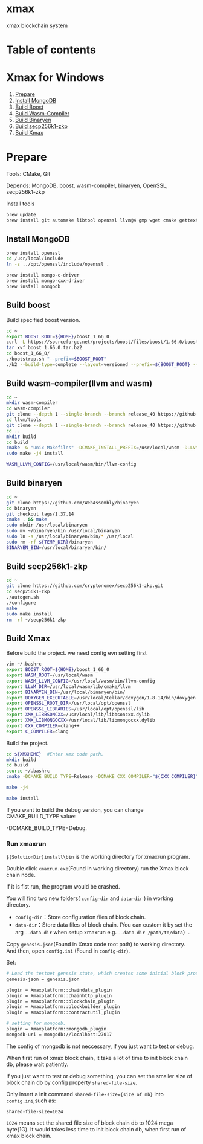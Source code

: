 # xmax
xmax blockchain system

# Table of contents

# Xmax for Windows
1. [Prepare](#xmaxprepare)
2. [Install MongoDB](#buildmongodb)
3. [Build Boost](#buildboost)
4. [Build Wasm-Compiler](#buildwasmcompiler)
5. [Build Binaryen](#buildbinaryen)
6. [Build secp256k1-zkp](#secp256k1)
7. [Build Xmax](#buildxmax)

<a name="xmaxprepare"></a>
# Prepare

Tools: CMake, Git

Depends: MongoDB, boost, wasm-compiler, binaryen, OpenSSL, secp256k1-zkp

Install tools

```bash
brew update
brew install git automake libtool openssl llvm@4 gmp wget cmake gettext doxygen 
```


<a name="buildmongodb"></a>
## Install MongoDB

```bash
brew install openssl
cd /usr/local/include
ln -s ../opt/openssl/include/openssl .

brew install mongo-c-driver
brew install mongo-cxx-driver
brew install mongodb
```

<a name="buildboost"></a>
## Build boost
Build specified boost version.
```bash
cd ~
export BOOST_ROOT=${HOME}/boost_1_66_0
curl -L https://sourceforge.net/projects/boost/files/boost/1.66.0/boost_1_66_0.tar.bz2 > boost_1.66.0.tar.bz2
tar xvf boost_1.66.0.tar.bz2
cd boost_1_66_0/
./bootstrap.sh "--prefix=$BOOST_ROOT"
./b2 --build-type=complete --layout=versioned --prefix=${BOOST_ROOT} --without-mpi install

```

<a name="buildwasmcompiler"></a>
## Build wasm-compiler(llvm and wasm)

```bash
cd ~
mkdir wasm-compiler
cd wasm-compiler
git clone --depth 1 --single-branch --branch release_40 https://github.com/llvm-mirror/llvm.git
cd llvm/tools
git clone --depth 1 --single-branch --branch release_40 https://github.com/llvm-mirror/clang.git
cd ..
mkdir build
cd build
cmake -G "Unix Makefiles" -DCMAKE_INSTALL_PREFIX=/usr/local/wasm -DLLVM_TARGETS_TO_BUILD= -DLLVM_EXPERIMENTAL_TARGETS_TO_BUILD=WebAssembly -DCMAKE_BUILD_TYPE=Release ../
sudo make -j4 install

WASM_LLVM_CONFIG=/usr/local/wasm/bin/llvm-config
```

<a name="buildbinaryen"></a>
## Build binaryen
```bash
cd ~
git clone https://github.com/WebAssembly/binaryen
cd binaryen
git checkout tags/1.37.14
cmake . && make
sudo mkdir /usr/local/binaryen
sudo mv ~/binaryen/bin /usr/local/binaryen
sudo ln -s /usr/local/binaryen/bin/* /usr/local
sudo rm -rf ${TEMP_DIR}/binaryen
BINARYEN_BIN=/usr/local/binaryen/bin/
```
<a name="secp256k1"></a>
## Build secp256k1-zkp

```bash
cd ~
git clone https://github.com/cryptonomex/secp256k1-zkp.git
cd secp256k1-zkp
./autogen.sh
./configure
make
sudo make install
rm -rf ~/secp256k1-zkp
```


<a name="buildxmax"></a>
## Build Xmax

Before build the project. we need config evn setting first

```bash
vim ~/.bashrc
export BOOST_ROOT=${HOME}/boost_1_66_0
export WASM_ROOT=/usr/local/wasm
export WASM_LLVM_CONFIG=/usr/local/wasm/bin/llvm-config
export LLVM_DIR=/usr/local/wasm/lib/cmake/llvm
export BINARYEN_BIN=/usr/local/binaryen/bin/
export DOXYGEN_EXECUTABLE=/usr/local/Cellar/doxygen/1.8.14/bin/doxygen
export OPENSSL_ROOT_DIR=/usr/local/opt/openssl
export OPENSSL_LIBRARIES=/usr/local/opt/openssl/lib
export XMX_LIBBSONCXX=/usr/local/lib/libbsoncxx.dylib
export XMX_LIBMONGOCXX=/usr/local/lib/libmongocxx.dylib
export CXX_COMPILER=clang++
export C_COMPILER=clang

```

Build the project.

```bash
cd ${XMXHOME}  #Enter xmx code path.
mkdir build
cd build
source ~/.bashrc
cmake -DCMAKE_BUILD_TYPE=Release -DCMAKE_CXX_COMPILER="${CXX_COMPILER}" -DCMAKE_C_COMPILER="${C_COMPILER}" -DBOOST_ROOT=${BOOST_ROOT} -DWASM_ROOT="${WASM_ROOT}" -DOPENSSL_ROOT_DIR="${OPENSSL_ROOT_DIR}" -DXMAX_LIBBSONCXX=/usr/local/lib/libbsoncxx.dylib -DXMAX_LIBMONGOCXX=/usr/local/lib/libmongocxx.dylib ..

make -j4 

make install

```

If you want to build the debug version, you can change  CMAKE_BUILD_TYPE value:

-DCMAKE_BUILD_TYPE=Debug.

### Run xmaxrun

`$(SolutionDir)install\bin` is the working directory for xmaxrun program.

Double click `xmaxrun.exe`(Found in working directory) run the Xmax block chain node.

If it is fist run, the program would be crashed.

You will find two new folders( `config-dir` and `data-dir` ) in working directory.

* `config-dir`：Store configuration files of block chain.
* `data-dir`：Store data files of block chain. (You can custom it by set the arg `--data-dir` when setup xmaxrun e.g. `--data-dir /path/to/data`）.

Copy `genesis.json`(Found in Xmax code root path) to working directory.
And then, open `config.ini` (Found in `config-dir`).

Set:
```bash
# Load the testnet genesis state, which creates some initial block producers with the default key
genesis-json = genesis.json     

plugin = Xmaxplatform::chaindata_plugin
plugin = Xmaxplatform::chainhttp_plugin
plugin = Xmaxplatform::blockchain_plugin
plugin = Xmaxplatform::blockbuilder_plugin
plugin = Xmaxplatform::contractutil_plugin

# setting for mongodb.
plugin = Xmaxplatform::mongodb_plugin
mongodb-uri = mongodb://localhost:27017

```
The config of mongodb is not neccessary, if you just want to test or debug.

When first run of xmax block chain, it take a lot of time to init block chain db, please wait patiently.

If you just want to test or debug something, you can set the smaller size of block chain db by config property `shared-file-size`.

Only insert a init command `shared-file-size={size of mb}` into `config.ini`,such as:

`shared-file-size=1024`

`1024` means set the shared file size of block chain db to 1024 mega byte(1G). It would takes less time to init block chain db, when first run of xmax block chain.
